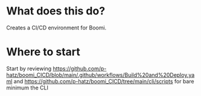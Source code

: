 # What does this do?
Creates a CI/CD environment for Boomi.

# Where to start
Start by reviewing https://github.com/p-hatz/boomi_CICD/blob/main/.github/workflows/Build%20and%20Deploy.yaml and https://github.com/p-hatz/boomi_CICD/tree/main/cli/scripts for bare minimum the CLI
